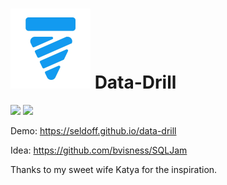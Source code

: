 # <img src="/public/drill.webp" alt="Data Drill" style="width:128px;"/> Data-Drill

![](https://github.com/seldoff/data-drill/actions/workflows/codeql-analysis.yml/badge.svg) 
![](https://github.com/seldoff/data-drill/actions/workflows/deploy-gh-pages.yml/badge.svg)

Demo: <https://seldoff.github.io/data-drill>

Idea: <https://github.com/bvisness/SQLJam>

Thanks to my sweet wife Katya for the inspiration.
